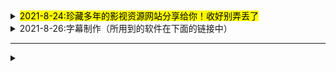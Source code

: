 <details>
  <summary><mark><font >2021-8-24:珍藏多年的影视资源网站分享给你！收好别弄丢了</font></mark></summary>
  <p> - 2021-8-24:珍藏多年的影视资源网站分享给你！收好别弄丢了</p>
  <pre><code>  
电影天堂https://www.dy2018.com/ <br />电影先生 http://dyxs14.com/ <br />555电影https://www.555dy6.com/<br />MK影视https://www.mkvdo.com/<br />KK看剧http://www.kkkanju.com/<br />奈飞星影视https://nfxhd.com/<br />CK电影部落 https://www.ck180.net/   
  </code></pre>
</details>



<details>
  <summary>2021-8-26:字幕制作（所用到的软件在下面的链接中）</summary> 
1.下载后将后缀改为ZIP; <br />
2.如果不会使用，请到西瓜视频搜索云边科技工作室，私信教你修改 <br />
  
1.下载后将后缀改为ZIP;
2.如果不会使用，请到西瓜视频搜索云边科技工作室，私信教你修改 <br />
 
字幕工具  https://www.aliyundrive.com/s/5cuMWBL8RpX 
</details>

- - -

<details>
  <summary></summary>

 
</details>
